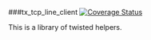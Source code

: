###tx_tcp_line_client
[![Coverage Status](https://coveralls.io/repos/github/pantheon-systems/tx_clients/badge.svg?branch=master)](https://coveralls.io/github/pantheon-systems/tx_clients?branch=master)

This is a library of twisted helpers.
